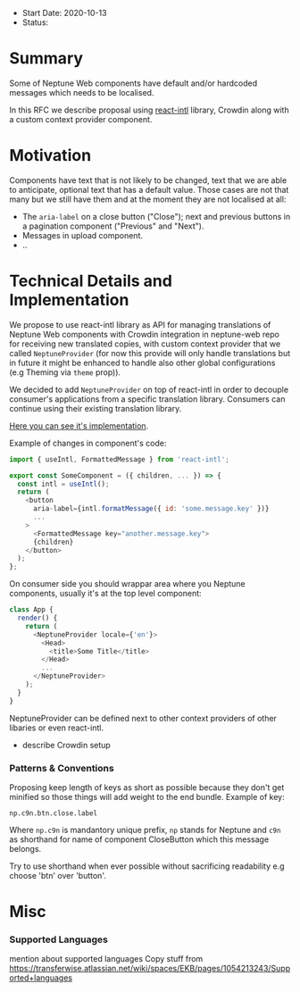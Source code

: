 - Start Date: 2020-10-13
- Status:

# Summary

Some of Neptune Web components have default and/or hardcoded messages which needs to be localised.

In this RFC we describe proposal using [react-intl](https://formatjs.io/docs/react-intl) library, Crowdin along with a custom context provider component.

# Motivation

Components have text that is not likely to be changed, text that we are able to anticipate, optional text that has a default value. Those cases are not that many but we still have them and at the moment they are not localised at all:

- The `aria-label` on a close button ("Close"); next and previous buttons in a pagination component ("Previous" and "Next").
- Messages in upload component.
- ..

# Technical Details and Implementation

We propose to use react-intl library as API for managing translations of Neptune Web components with Crowdin integration in neptune-web repo for receiving new translated copies, with custom context provider that we called `NeptuneProvider` (for now this provide will only handle translations but in future it might be enhanced to handle also other global configurations (e.g Theming via `theme` prop)).

We decided to add `NeptuneProvider` on top of react-intl in order to decouple consumer's applications from a specific translation library. Consumers can continue using their existing translation library.

[Here you can see it's implementation]().

Example of changes in component's code:

```js
import { useIntl, FormattedMessage } from 'react-intl';

export const SomeComponent = ({ children, ... }) => {
  const intl = useIntl();
  return (
    <button
      aria-label={intl.formatMessage({ id: 'some.message.key' })}
      ...
    >
      <FormattedMessage key="another.message.key">
      {children}
    </button>
  );
};
```

On consumer side you should wrappar area where you Neptune components, usually it's at the top level component:

```js
class App {
  render() {
    return (
      <NeptuneProvider locale={'en'}>
        <Head>
          <title>Some Title</title>
        </Head>
        ...
      </NeptuneProvider>
    );
  }
}
```

NeptuneProvider can be defined next to other context providers of other libaries or even react-intl.

- describe Crowdin setup

### Patterns & Conventions

Proposing keep length of keys as short as possible because they don't get minified so those things will add weight to the end bundle. Example of key:

```
np.c9n.btn.close.label
```

Where `np.c9n` is mandantory unique prefix, `np` stands for Neptune and `c9n` as shorthand for name of component CloseButton which this message belongs.

Try to use shorthand when ever possible without sacrificing readability e.g choose 'btn' over 'button'.

# Misc

### Supported Languages

mention about supported languages
Copy stuff from https://transferwise.atlassian.net/wiki/spaces/EKB/pages/1054213243/Supported+languages
